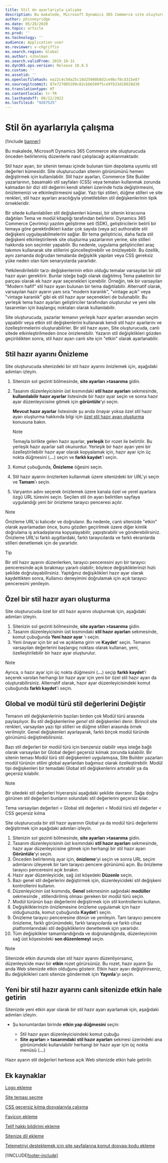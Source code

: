 ```yaml
---
title: Stil ön ayarlarıyla çalışma
description: Bu makalede, Microsoft Dynamics 365 Commerce site oluşturucuda önceden belirlenmiş düzenlerle nasıl çalışılacağı açıklanmaktadır.
author: phinneyridge
ms.date: 05/28/2020
ms.topic: article
ms.prod: ''
ms.technology: ''
audience: Application user
ms.reviewer: v-chgriffin
ms.search.region: Global
ms.author: niholman
ms.search.validFrom: 2019-10-31
ms.dyn365.ops.version: Release 10.0.5
ms.custom: ''
ms.assetid: ''
ms.openlocfilehash: ea22c4c50a25c18d25980b8d2ce9bcf8cd315e87
ms.sourcegitcommit: 87e727005399c82cbb6509f5ce9fb33d18928d30
ms.translationtype: HT
ms.contentlocale: tr-TR
ms.lasthandoff: 08/12/2022
ms.locfileid: "9267525"
---
```

# <a name="work-with-style-presets"></a>Stil ön ayarlarıyla çalışma

[!include [banner](includes/banner.md)]

Bu makalede, Microsoft Dynamics 365 Commerce site oluşturucuda önceden belirlenmiş düzenlerle nasıl çalışılacağı açıklanmaktadır.

Stil hazır ayarı, bir sitenin teması içinde bulunan tüm depolama uyumlu stil değerleri kümesidir. Site oluşturucudan sitenin görünümünü hemen değiştirmek için kullanılabilir. Stil hazır ayarları, Commerce Site Builder yazarlarının, basamaklı stil sayfaları (CSS) veya temaları kullanmak zorunda kalmadan bir dizi stil değerini kendi siteleri üzerinde hızla değiştirmesini, önizlemenizi ve etkinleştirmesini sağlar. Yazı tipi stilleri, düğme stilleri ve site renkleri, stil hazır ayarları aracılığıyla yönetilebilen stil değişkenlerinin tipik örnekleridir.

Bir sitede kullanılabilen stil değişkenleri kümesi, bir sitenin kiracısına dağıtılan Tema ve modül kitaplığı tarafından belirlenir. Dynamics 365 Commerce Çevrimiçi yazılım geliştirme seti (SDK), geliştiricilerin belirli bir temaya göre gerektirdikleri kadar çok sayıda (veya az) authorable stil değişkeni uygulayabilmelerini sağlar. Bir tema geliştiricisi, daha fazla stil değişkeni etkinleştirilerek site oluşturma yazarlarının yerine, site stilleri hakkında son seçimler yapabilir. Bu nedenle, uygulama geliştiricileri araç takımını kullanarak site stillerini güncelleştirebilir ve önizleyebilir. Bu özellik, aynı zamanda doğrudan temalarda değişiklik yapılan veya CSS gereksiz yüke neden olan tüm senaryolarda yararlıdır.

Yetkilendirilebilir tarzı değişkenlerinin etkin olduğu temalar varsayılan bir stil hazır ayarı gerektirir. Bunlar isteğe bağlı olarak dağıtılmış Tema paketinin bir parçası olarak ek hazır ayar seçenekleri içerebilir. Örneğin, tek bir varsayılan "Modern hafif" stil hazır ayarı bulunan bir tema dağıtılabilir. Alternatif olarak, varsayılan hazır ayarın yanı sıra "modern karanlık", "vintage açık" veya "vintage karanlık" gibi ek stil hazır ayar seçenekleri de bulunabilir. Bu yerleşik tema hazır ayarları geliştiriciler tarafından oluşturulur ve yeni site tasarımları için başlangıç noktaları olarak kullanılabilir.

Site oluşturucuda, yazarlar temanın yerleşik hazır ayarları arasından seçim yapabilir veya etkin stil değişkenlerini kullanarak kendi stil hazır ayarlarını ve özelleştirmelerini oluşturabilirler. Bir stil hazır ayarı, Site oluşturucuda, canlı sitede etkinleştirilmeden önce önizlenebilir. Yazarın stil değişiklikleri gözden geçirildikten sonra, stil hazır ayarı canlı site için "etkin" olarak ayarlanabilir.

## <a name="preview-a-style-preset"></a>Stil hazır ayarını Önizleme

Site oluşturucuda sitenizdeki bir stil hazır ayarını önizlemek için, aşağıdaki adımları izleyin.

1. Sitenizin sol gezinti bölmesinde, **site ayarları \>tasarıma** gidin.
1. Tasarım düzenleyicisinin üst kısmındaki **stil hazır ayarları** sekmesinde, **kullanılabilir hazır ayarlar** listesinde bir hazır ayar seçin ve sonra hazır ayar düzenleyicisine gitmek için **görüntüle**'yi seçin.

    **Mevcut hazır ayarlar** listesinde şu anda önayar yoksa özel stil hazır ayarı oluşturma hakkında bilgi için [özel stil hazır ayarı oluşturma](#create-a-custom-style-preset) konusuna bakın.

    > [!NOTE]
    > Temayla birlikte gelen hazır ayarlar, **yerleşik** bir rozet ile belirtilir. Bu yerleşik hazır ayarlar salt okunurdur. Yerleşik bir hazır ayarı yeni bir özelleştirilebilir hazır ayar olarak kopyalamak için, hazır ayar için üç nokta düğmesini (**...**) seçin ve **farklı kaydet**'i seçin.

1. Komut çubuğunda, **Önizleme** öğesini seçin.
1. Stil hazır ayarını önizlerken kullanmak üzere sitenizdeki bir URL'yi seçin ve **Tamam**'ı seçin.
1. Varyantın adını seçerek önizlemek üzere kanala özel ve yerel ayarlara özgü URL türevini seçin. Seçilen stil ön ayarı belirtilen sayfaya uygulandığı yeni bir önizleme tarayıcı penceresi açılır.

> [!NOTE]
> Önizleme URL'si kalıcıdır ve doğrulanır. Bu nedenle, canlı sitenizde "etkin" olarak ayarlamadan önce, bunu gözden geçirilmek üzere diğer kimlik doğrulama iş arkadaşlarına kopyalayabilir, yapıştırabilir ve gönderebilirsiniz. Önizleme URL'si farklı aygıtlardaki, farklı tarayıcılarda ve farklı ekranlarda stilleri denetlemek için de yararlıdır.

> [!TIP]
> Bir stil hazır ayarını düzenlerken, tarayıcı penceresini ayrı bir tarayıcı penceresinde açık bırakmayı yararlı olabilir; böylece değişikliklerinizi hızlı şekilde doğrulayabilirsiniz. Yaptığınız değişiklikleri hazır ayar olarak kaydettikten sonra, Kullanıcı deneyimini doğrulamak için açık tarayıcı penceresini yenileyin.

## <a name="create-a-custom-style-preset"></a>Özel bir stil hazır ayarı oluşturma

Site oluşturucuda özel bir stil hazır ayarını oluşturmak için, aşağıdaki adımları izleyin.

1. Sitenizin sol gezinti bölmesinde, **site ayarları \>tasarıma** gidin.
1. Tasarım düzenleyicisinin üst kısmındaki **stil hazır ayarları** sekmesinde, komut çubuğunda **Yeni hazır ayar** 'ı seçin.
1. Yeni önayar için bir ad ve açıklama girin ve **Kaydet**' seçin. Temanın varsayılan değerlerini başlangıç noktası olarak kullanan, yeni, özelleştirilebilir bir hazır ayar oluşturulur.

> [!NOTE]
> Ayrıca, o hazır ayar için üç nokta düğmesini (**...**) seçip **farklı kaydet**'i seçerek varolan herhangi bir hazır ayar için yeni bir özel stil hazır ayarı da oluşturabilirsiniz. Alternatif olarak, hazır ayar düzenleyicisindeki komut çubuğunda **farklı kaydet**'i seçin.

## <a name="modify-global-and-module-type-style-values"></a>Global ve modül türü stil değerlerini Değiştir

Temanın stil değişkenlerinin bazıları birden çok Modül türü arasında paylaşılıyor. Bu stil değişkenlerine *genel* stil değişkenleri denir. Birincil site renkleri, varsayılan yazı tipi stilleri ve düğme stilleri arasında örnek verilmiştir. Genel değişkenleri ayarlayarak, farklı birçok modül türünde görünümü değiştirebilirsiniz.

Bazı stil değerleri bir modül türü için benzersiz olabilir veya isteğe bağlı olarak varsayılan bir Global değeri geçersiz kılmak zorunda kalabilir. Bir sitenin teması Modül türü stil değişkenleri uygulamışsa, Site Builder yazarları modül türünün stilini global ayarlardan bağımsız olarak özelleştirebilir. Modül tipi değişkenleri bir temadaki Global stil değişkenlerini artırabilir ya da geçersiz kılabilir.

> [!NOTE]
> Bir sitedeki stil değerleri hiyerarşisi aşağıdaki şekilde davranır. Sağa doğru görünen stil değerleri bunların solundaki stil değerlerini geçersiz kılar.
>
> Tema varsayılan değerleri \< Global stil değerleri \< Modül türü stil değerler \< CSS geçersiz kılma

Site oluşturucuda bir stil hazır ayarının Global ya da modül türü değerlerini değiştirmek için aşağıdaki adımları izleyin.

1. Sitenizin sol gezinti bölmesinde, **site ayarları \>tasarıma** gidin.
1. Tasarım düzenleyicisinin üst kısmındaki **stil hazır ayarları** sekmesinde, hazır ayar düzenleyicisine gitmek için herhangi bir stil hazır ayarı **Görüntüle**'yi seçin.
1. Önceden belirlenmiş ayar için, **önizleme**'yi seçin ve sonra URL seçim adımlarını izleyerek bir tam tarayıcı pencere görünümü açın. Bu önizleme tarayıcı penceresini açık bırakın.
1. Hazır ayar düzenleyicide, sağ üst köşedeki **Düzenle** seçin.
1. Bazı genel stil değerlerini değiştirmek için, düzenleyicideki stil değişkeni kontrollerini kullanın.
1. Düzenleyicinin üst kısmında, **Genel** sekmesinin sağındaki **modüller** sekmesinde , stillendirilmiş olması gereken bir modül türü seçin.
1. Modül türünün bazı değerlerini değiştirmek için stil kontrollerini kullanın.
1. Değişikliklerinizin önizlemesine önizleme uygulamak için hazır olduğunuzda, komut çubuğunda **Kaydet**'i seçin.
1. Önizleme tarayıcı penceresine dönün ve yenileyin. Tam tarayıcı pencere önizleme, farklı görünümdeki, farklı tarayıcılarda ve farklı cihaz platformlarındaki stil değişikliklerini denetlemek için yararlıdır.
1. Tüm değişiklikler tamamlandığında ve doğrulandığında, düzenleyicinin sağ üst köşesindeki **son düzenlemeyi** seçin.

> [!NOTE]
> Sitenizde etkin durumda olan stil hazır ayarını düzenliyorsanız, düzenleyicide mavi bir **etkin** rozet görürsünüz. Bu rozet, hazır ayarın Şu anda Web sitenizde etkin olduğunu gösterir. Etkin hazır ayarı değiştirirseniz, Bu değişiklikleri canlı sitenize göndermek için **Yayınla**'yı seçin.

## <a name="make-a-new-style-preset-active-on-your-live-site"></a>Yeni bir stil hazır ayarını canlı sitenizde etkin hale getirin

Sitenizde yeni etkin ayar olarak bir stil hazır ayarı ayarlamak için, aşağıdaki adımları izleyin.

- Şu konumlardan birinde **etkin yap düğmesini** seçin:

    - Stil hazır ayarı düzenleyicisindeki komut çubuğu
    - **Site ayarları \> tasarımdaki** **stil hazır ayarları** sekmesi üzerindeki ana görünümdeki kullanılabilir herhangi bir hazır ayar için üç nokta menüsü (**...**)

Hazır ayarın stil değerleri herkese açık Web sitenizde etkin hale getirilir.

## <a name="additional-resources"></a>Ek kaynaklar

[Logo ekleme](add-logo.md)

[Site teması seçme](select-site-theme.md)

[CSS geçersiz kılma dosyalarıyla çalışma](css-override-files.md)

[Favicon ekleme](add-favicon.md)

[Telif hakkı bildirimi ekleme](add-copyright-notice.md)

[Sitenize dil ekleme](add-languages-to-site.md)

[Telemetriyi desteklemek için site sayfalarına komut dosyası kodu ekleme](add-telemetry.md)


[!INCLUDE[footer-include](../includes/footer-banner.md)]
